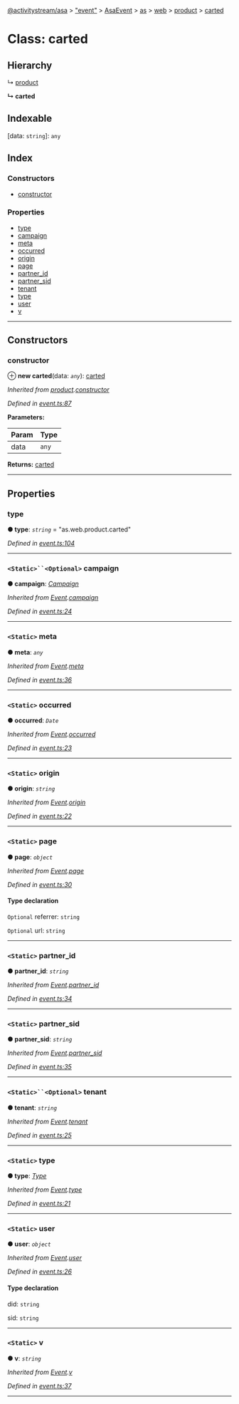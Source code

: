 [@activitystream/asa](../README.md) > ["event"](../modules/_event_.md) > [AsaEvent](../modules/_event_.asaevent.md) > [as](../modules/_event_.asaevent.as.md) > [web](../modules/_event_.asaevent.as.web.md) > [product](../modules/_event_.asaevent.as.web.product.md) > [carted](../classes/_event_.asaevent.as.web.product.carted.md)

# Class: carted

## Hierarchy

↳  [product](_event_.asaevent.as.web.product.product.md)

**↳ carted**

## Indexable

\[data: `string`\]:&nbsp;`any`
## Index

### Constructors

* [constructor](_event_.asaevent.as.web.product.carted.md#constructor)

### Properties

* [type](_event_.asaevent.as.web.product.carted.md#type)
* [campaign](_event_.asaevent.as.web.product.carted.md#campaign)
* [meta](_event_.asaevent.as.web.product.carted.md#meta)
* [occurred](_event_.asaevent.as.web.product.carted.md#occurred)
* [origin](_event_.asaevent.as.web.product.carted.md#origin)
* [page](_event_.asaevent.as.web.product.carted.md#page)
* [partner_id](_event_.asaevent.as.web.product.carted.md#partner_id)
* [partner_sid](_event_.asaevent.as.web.product.carted.md#partner_sid)
* [tenant](_event_.asaevent.as.web.product.carted.md#tenant)
* [type](_event_.asaevent.as.web.product.carted.md#type-1)
* [user](_event_.asaevent.as.web.product.carted.md#user)
* [v](_event_.asaevent.as.web.product.carted.md#v)

---

## Constructors

<a id="constructor"></a>

###  constructor

⊕ **new carted**(data: *`any`*): [carted](_event_.asaevent.as.web.product.carted.md)

*Inherited from [product](_event_.asaevent.as.web.product.product.md).[constructor](_event_.asaevent.as.web.product.product.md#constructor)*

*Defined in [event.ts:87](https://github.com/activitystream/asa.js/blob/7fc5aa0/src/event.ts#L87)*

**Parameters:**

| Param | Type |
| ------ | ------ |
| data | `any` |

**Returns:** [carted](_event_.asaevent.as.web.product.carted.md)

___

## Properties

<a id="type"></a>

###  type

**● type**: *`string`* = "as.web.product.carted"

*Defined in [event.ts:104](https://github.com/activitystream/asa.js/blob/7fc5aa0/src/event.ts#L104)*

___
<a id="campaign"></a>

### `<Static>``<Optional>` campaign

**● campaign**: *[Campaign](_campaign_.campaign.md)*

*Inherited from [Event](_event_.asaevent.event.md).[campaign](_event_.asaevent.event.md#campaign)*

*Defined in [event.ts:24](https://github.com/activitystream/asa.js/blob/7fc5aa0/src/event.ts#L24)*

___
<a id="meta"></a>

### `<Static>` meta

**● meta**: *`any`*

*Inherited from [Event](_event_.asaevent.event.md).[meta](_event_.asaevent.event.md#meta)*

*Defined in [event.ts:36](https://github.com/activitystream/asa.js/blob/7fc5aa0/src/event.ts#L36)*

___
<a id="occurred"></a>

### `<Static>` occurred

**● occurred**: *`Date`*

*Inherited from [Event](_event_.asaevent.event.md).[occurred](_event_.asaevent.event.md#occurred)*

*Defined in [event.ts:23](https://github.com/activitystream/asa.js/blob/7fc5aa0/src/event.ts#L23)*

___
<a id="origin"></a>

### `<Static>` origin

**● origin**: *`string`*

*Inherited from [Event](_event_.asaevent.event.md).[origin](_event_.asaevent.event.md#origin)*

*Defined in [event.ts:22](https://github.com/activitystream/asa.js/blob/7fc5aa0/src/event.ts#L22)*

___
<a id="page"></a>

### `<Static>` page

**● page**: *`object`*

*Inherited from [Event](_event_.asaevent.event.md).[page](_event_.asaevent.event.md#page)*

*Defined in [event.ts:30](https://github.com/activitystream/asa.js/blob/7fc5aa0/src/event.ts#L30)*

#### Type declaration

`Optional`  referrer: `string`

`Optional`  url: `string`

___
<a id="partner_id"></a>

### `<Static>` partner_id

**● partner_id**: *`string`*

*Inherited from [Event](_event_.asaevent.event.md).[partner_id](_event_.asaevent.event.md#partner_id)*

*Defined in [event.ts:34](https://github.com/activitystream/asa.js/blob/7fc5aa0/src/event.ts#L34)*

___
<a id="partner_sid"></a>

### `<Static>` partner_sid

**● partner_sid**: *`string`*

*Inherited from [Event](_event_.asaevent.event.md).[partner_sid](_event_.asaevent.event.md#partner_sid)*

*Defined in [event.ts:35](https://github.com/activitystream/asa.js/blob/7fc5aa0/src/event.ts#L35)*

___
<a id="tenant"></a>

### `<Static>``<Optional>` tenant

**● tenant**: *`string`*

*Inherited from [Event](_event_.asaevent.event.md).[tenant](_event_.asaevent.event.md#tenant)*

*Defined in [event.ts:25](https://github.com/activitystream/asa.js/blob/7fc5aa0/src/event.ts#L25)*

___
<a id="type-1"></a>

### `<Static>` type

**● type**: *[Type](../modules/_event_.asaevent.md#type)*

*Inherited from [Event](_event_.asaevent.event.md).[type](_event_.asaevent.event.md#type)*

*Defined in [event.ts:21](https://github.com/activitystream/asa.js/blob/7fc5aa0/src/event.ts#L21)*

___
<a id="user"></a>

### `<Static>` user

**● user**: *`object`*

*Inherited from [Event](_event_.asaevent.event.md).[user](_event_.asaevent.event.md#user)*

*Defined in [event.ts:26](https://github.com/activitystream/asa.js/blob/7fc5aa0/src/event.ts#L26)*

#### Type declaration

 did: `string`

 sid: `string`

___
<a id="v"></a>

### `<Static>` v

**● v**: *`string`*

*Inherited from [Event](_event_.asaevent.event.md).[v](_event_.asaevent.event.md#v)*

*Defined in [event.ts:37](https://github.com/activitystream/asa.js/blob/7fc5aa0/src/event.ts#L37)*

___

